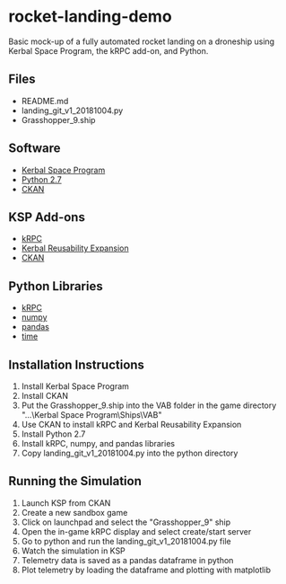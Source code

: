 # rocket-landing-demo
Basic mock-up of a fully automated rocket landing on a droneship using Kerbal Space Program, the kRPC add-on, and Python. 
  
## Files ######

  * README.md
  * landing_git_v1_20181004.py
  * Grasshopper_9.ship
  
## Software ######

  * [Kerbal Space Program](https://www.kerbalspaceprogram.com/en/)
  * [Python 2.7](https://www.python.org/download/releases/2.7/)
  * [CKAN](https://github.com/KSP-CKAN/CKAN/releases)
  
## KSP Add-ons ######

  * [kRPC](https://krpc.github.io/krpc/)
  * [Kerbal Reusability Expansion](https://forum.kerbalspaceprogram.com/index.php?/topic/138871-145-kre-kerbal-reusability-expansion/)
  * [CKAN](https://github.com/KSP-CKAN/CKAN/releases)
  
## Python Libraries #####

  * [kRPC](https://krpc.github.io/krpc/)
  * [numpy](http://www.numpy.org/)
  * [pandas](https://pandas.pydata.org/)
  * [time](https://docs.python.org/2/library/time.html)

## Installation Instructions #####

  1. Install Kerbal Space Program
  2. Install CKAN
  3. Put the Grasshopper_9.ship into the VAB folder in the game directory "...\Kerbal Space Program\Ships\VAB"
  4. Use CKAN to install kRPC and Kerbal Reusability Expansion
  5. Install Python 2.7
  6. Install kRPC, numpy, and pandas libraries
  7. Copy landing_git_v1_20181004.py into the python directory

## Running the Simulation #####

  1. Launch KSP from CKAN
  2. Create a new sandbox game
  3. Click on launchpad and select the "Grasshopper_9" ship
  4. Open the in-game kRPC display and select create/start server
  5. Go to python and run the landing_git_v1_20181004.py file
  6. Watch the simulation in KSP
  7. Telemetry data is saved as a pandas dataframe in python
  8. Plot telemetry by loading the dataframe and plotting with matplotlib
